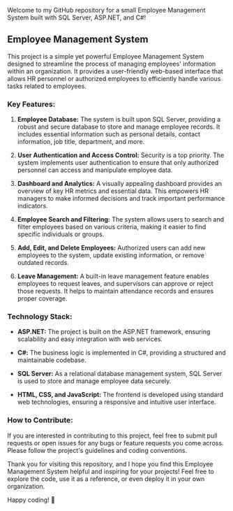 Welcome to my GitHub repository for a small Employee Management System built with SQL Server, ASP.NET, and C#!

## Employee Management System

This project is a simple yet powerful Employee Management System designed to streamline the process of managing employees' information within an organization. It provides a user-friendly web-based interface that allows HR personnel or authorized employees to efficiently handle various tasks related to employees.

### Key Features:

1. **Employee Database:** The system is built upon SQL Server, providing a robust and secure database to store and manage employee records. It includes essential information such as personal details, contact information, job title, department, and more.

2. **User Authentication and Access Control:** Security is a top priority. The system implements user authentication to ensure that only authorized personnel can access and manipulate employee data.

3. **Dashboard and Analytics:** A visually appealing dashboard provides an overview of key HR metrics and essential data. This empowers HR managers to make informed decisions and track important performance indicators.

4. **Employee Search and Filtering:** The system allows users to search and filter employees based on various criteria, making it easier to find specific individuals or groups.

5. **Add, Edit, and Delete Employees:** Authorized users can add new employees to the system, update existing information, or remove outdated records.

6. **Leave Management:** A built-in leave management feature enables employees to request leaves, and supervisors can approve or reject those requests. It helps to maintain attendance records and ensures proper coverage.


### Technology Stack:

- **ASP.NET:** The project is built on the ASP.NET framework, ensuring scalability and easy integration with web services.

- **C#:** The business logic is implemented in C#, providing a structured and maintainable codebase.

- **SQL Server:** As a relational database management system, SQL Server is used to store and manage employee data securely.

- **HTML, CSS, and JavaScript:** The frontend is developed using standard web technologies, ensuring a responsive and intuitive user interface.

### How to Contribute:

If you are interested in contributing to this project, feel free to submit pull requests or open issues for any bugs or feature requests you come across. Please follow the project's guidelines and coding conventions.

Thank you for visiting this repository, and I hope you find this Employee Management System helpful and inspiring for your projects! Feel free to explore the code, use it as a reference, or even deploy it in your own organization.

Happy coding! 🚀
